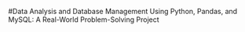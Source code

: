 #Data Analysis and Database Management Using Python, Pandas, and MySQL: A Real-World Problem-Solving Project
